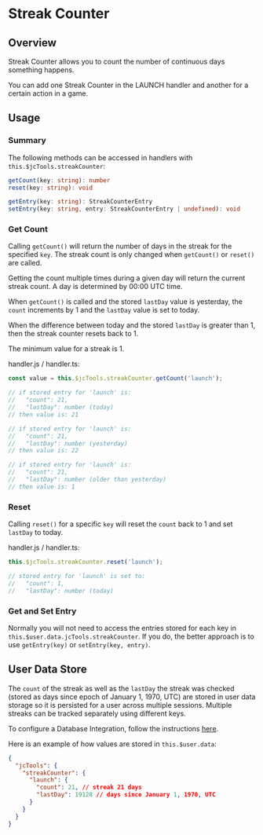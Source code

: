 # Streak Counter

## Overview
Streak Counter allows you to count the number of continuous days something happens. 

You can add one Streak Counter in the LAUNCH handler and another for a certain action in a game.

## Usage

### Summary
The following methods can be accessed in handlers with `this.$jcTools.streakCounter`:

```ts
getCount(key: string): number
reset(key: string): void

getEntry(key: string): StreakCounterEntry
setEntry(key: string, entry: StreakCounterEntry | undefined): void
```

### Get Count
Calling `getCount()` will return the number of days in the streak for the specified `key`. The streak count is only changed when `getCount()` or `reset()` are called.

Getting the count multiple times during a given day will return the current streak count. A day is determined by 00:00 UTC time.

When `getCount()` is called and the stored `lastDay` value is yesterday, the `count` increments by 1 and the `lastDay` value is set to today.

When the difference between today and the stored `lastDay` is greater than 1, then the streak counter resets back to 1. 

The minimum value for a streak is 1.

handler.js / handler.ts:
```js
const value = this.$jcTools.streakCounter.getCount('launch');

// if stored entry for 'launch' is:
//   "count": 21,
//   "lastDay": number (today)
// then value is: 21

// if stored entry for 'launch' is:
//   "count": 21,
//   "lastDay": number (yesterday)
// then value is: 22

// if stored entry for 'launch' is:
//   "count": 21,
//   "lastDay": number (older than yesterday)
// then value is: 1
```

### Reset
Calling `reset()` for a specific `key` will reset the `count` back to 1 and set `lastDay` to today.

handler.js / handler.ts:
```js
this.$jcTools.streakCounter.reset('launch');

// stored entry for 'launch' is set to:
//   "count": 1,
//   "lastDay": number (today)
```

### Get and Set Entry
Normally you will not need to access the entries stored for each key in `this.$user.data.jcTools.streakCounter`. If you do, the better approach is to use `getEntry(key)` or `setEntry(key, entry)`.


## User Data Store
The `count` of the streak as well as the `lastDay` the streak was checked (stored as days since epoch of January 1, 1970, UTC) are stored in user data storage so it is persisted for a user across multiple sessions. Multiple streaks can be tracked separately using different keys.

To configure a Database Integration, follow the instructions [here](https://www.jovo.tech/docs/databases).

Here is an example of how values are stored in  `this.$user.data`:

```json
{
  "jcTools": {
    "streakCounter": {
      "launch": {
        "count": 21, // streak 21 days
        "lastDay": 19128 // days since January 1, 1970, UTC
      }
    }
  }
}
```

